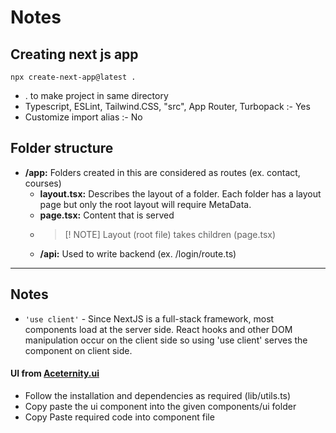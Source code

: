 # Notes

## Creating next js app
`npx create-next-app@latest .`
- . to make project in same directory  
- Typescript, ESLint, Tailwind.CSS, "src", App Router, Turbopack :- Yes  
- Customize import alias :- No  

## Folder structure
- **/app:** Folders created in this are considered as routes (ex. contact, courses)
    - **layout.tsx:** Describes the layout of a folder. Each folder has a layout page but only the root layout will require MetaData.
    - **page.tsx:** Content that is served
    - > [! NOTE] Layout (root file) takes children (page.tsx)
    - **/api:** Used to write backend (ex. /login/route.ts)

---
## Notes
- `'use client'` - Since NextJS is a full-stack framework, most components load at the server side. React hooks and other DOM manipulation occur on the client side so using 'use client' serves the component on client side.

#### UI from [Aceternity.ui](https://ui.aceternity.com/components)
- Follow the installation and dependencies as required (lib/utils.ts)
- Copy paste the ui component into the given components/ui folder
- Copy Paste required code into component file
